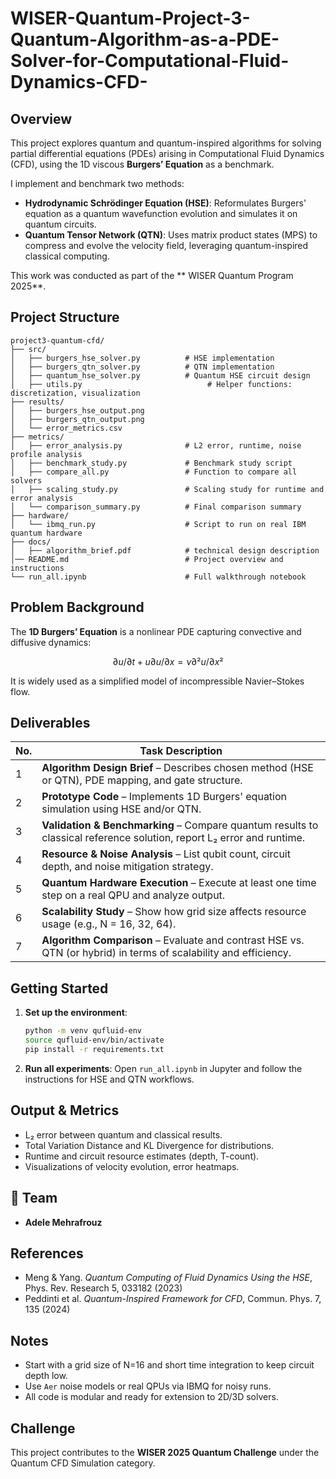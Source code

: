 # WISER-Quantum-Project-3-Quantum-Algorithm-as-a-PDE-Solver-for-Computational-Fluid-Dynamics-CFD-

## Overview

This project explores quantum and quantum-inspired algorithms for solving partial differential equations (PDEs) arising in Computational Fluid Dynamics (CFD), using the 1D viscous **Burgers’ Equation** as a benchmark.

I implement and benchmark two methods:

- **Hydrodynamic Schrödinger Equation (HSE)**: Reformulates Burgers' equation as a quantum wavefunction evolution and simulates it on quantum circuits.
- **Quantum Tensor Network (QTN)**: Uses matrix product states (MPS) to compress and evolve the velocity field, leveraging quantum-inspired classical computing.

This work was conducted as part of the ** WISER Quantum Program 2025**.

## Project Structure

```
project3-quantum-cfd/
├── src/
│   ├── burgers_hse_solver.py          # HSE implementation
│   ├── burgers_qtn_solver.py          # QTN implementation
│   ├── quantum_hse_solver.py          # Quantum HSE circuit design
│   ├── utils.py                            # Helper functions: discretization, visualization
├── results/
│   ├── burgers_hse_output.png
│   ├── burgers_qtn_output.png
│   └── error_metrics.csv
├── metrics/
│   ├── error_analysis.py              # L2 error, runtime, noise profile analysis
│   ├── benchmark_study.py             # Benchmark study script
│   ├── compare_all.py                 # Function to compare all solvers
│   ├── scaling_study.py               # Scaling study for runtime and error analysis
│   └── comparison_summary.py          # Final comparison summary
├── hardware/
│   └── ibmq_run.py                    # Script to run on real IBM quantum hardware
├── docs/
│   ├── algorithm_brief.pdf            # technical design description
│── README.md                          # Project overview and instructions
└── run_all.ipynb                      # Full walkthrough notebook
```


## Problem Background

The **1D Burgers’ Equation** is a nonlinear PDE capturing convective and diffusive dynamics:

```math
∂u/∂t + u ∂u/∂x = ν ∂²u/∂x²
```

It is widely used as a simplified model of incompressible Navier–Stokes flow.

## Deliverables

| No. | Task Description |
|-----|------------------|
| 1️ | **Algorithm Design Brief** – Describes chosen method (HSE or QTN), PDE mapping, and gate structure. |
| 2️ | **Prototype Code** – Implements 1D Burgers' equation simulation using HSE and/or QTN. |
| 3️ | **Validation & Benchmarking** – Compare quantum results to classical reference solution, report L₂ error and runtime. |
| 4️ | **Resource & Noise Analysis** – List qubit count, circuit depth, and noise mitigation strategy. |
| 5️ | **Quantum Hardware Execution** – Execute at least one time step on a real QPU and analyze output. |
| 6️ | **Scalability Study** – Show how grid size affects resource usage (e.g., N = 16, 32, 64). |
| 7️ | **Algorithm Comparison** – Evaluate and contrast HSE vs. QTN (or hybrid) in terms of scalability and efficiency. |

## Getting Started

1. **Set up the environment**:
   ```bash
   python -m venv qufluid-env
   source qufluid-env/bin/activate
   pip install -r requirements.txt
   ```

2. **Run all experiments**:
   Open `run_all.ipynb` in Jupyter and follow the instructions for HSE and QTN workflows.

## Output & Metrics

- L₂ error between quantum and classical results.
- Total Variation Distance and KL Divergence for distributions.
- Runtime and circuit resource estimates (depth, T-count).
- Visualizations of velocity evolution, error heatmaps.

## 👥 Team

- **Adele Mehrafrouz**

## References

- Meng & Yang. *Quantum Computing of Fluid Dynamics Using the HSE*, Phys. Rev. Research 5, 033182 (2023)
- Peddinti et al. *Quantum-Inspired Framework for CFD*, Commun. Phys. 7, 135 (2024)

## Notes

- Start with a grid size of N=16 and short time integration to keep circuit depth low.
- Use `Aer` noise models or real QPUs via IBMQ for noisy runs.
- All code is modular and ready for extension to 2D/3D solvers.

## Challenge

This project contributes to the **WISER 2025 Quantum Challenge** under the Quantum CFD Simulation category.
